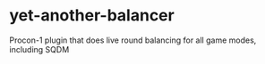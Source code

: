 yet-another-balancer
====================

Procon-1 plugin that does live round balancing for all game modes, including SQDM
